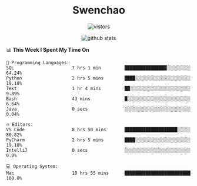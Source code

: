 <h1 align="center">Swenchao</h3>

<p align="center">
  <img src="https://visitor-badge.glitch.me/badge?page_id=Swenchao" alt="vistors" />
</p>

<p align="center">
  <img src="https://github-readme-stats.vercel.app/api?username=Swenchao&count_private=true&show_icons=true&theme=vue-dark&hide_title=true" alt="github stats" />
</p>

<!--START_SECTION:waka-->
📊 **This Week I Spent My Time On** 

```text
💬 Programming Languages: 
SQL                      7 hrs 1 min         ████████████████░░░░░░░░░   64.24% 
Python                   2 hrs 5 mins        ████░░░░░░░░░░░░░░░░░░░░░   19.18% 
Text                     1 hr 4 mins         ██░░░░░░░░░░░░░░░░░░░░░░░   9.89% 
Bash                     43 mins             █░░░░░░░░░░░░░░░░░░░░░░░░   6.64% 
Java                     0 secs              ░░░░░░░░░░░░░░░░░░░░░░░░░   0.04%

🔥 Editors: 
VS Code                  8 hrs 50 mins       ████████████████████░░░░░   80.82% 
PyCharm                  2 hrs 5 mins        ████░░░░░░░░░░░░░░░░░░░░░   19.18% 
IntelliJ                 0 secs              ░░░░░░░░░░░░░░░░░░░░░░░░░   0.0%

💻 Operating System: 
Mac                      10 hrs 55 mins      █████████████████████████   100.0%

```


<!--END_SECTION:waka-->

